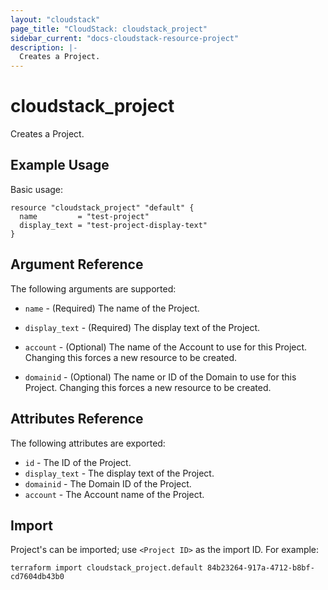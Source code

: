 ```yaml
---
layout: "cloudstack"
page_title: "CloudStack: cloudstack_project"
sidebar_current: "docs-cloudstack-resource-project"
description: |-
  Creates a Project.
---
```


# cloudstack_project

Creates a Project.

## Example Usage

Basic usage:

```hcl
resource "cloudstack_project" "default" {
  name         = "test-project"
  display_text = "test-project-display-text"
}
```

## Argument Reference

The following arguments are supported:

* `name` - (Required) The name of the Project.

* `display_text` - (Required) The display text of the Project.

* `account` - (Optional) The name of the Account to use for this Project. Changing this forces a new
    resource to be created.

* `domainid` - (Optional) The name or ID of the Domain to use for this Project.
    Changing this forces a new resource to be created.

## Attributes Reference

The following attributes are exported:

* `id` - The ID of the Project.
* `display_text` - The display text of the Project.
* `domainid` - The Domain ID of the Project.
* `account` - The Account name of the Project.

## Import

Project's can be imported; use `<Project ID>` as the import ID. For
example:

```shell
terraform import cloudstack_project.default 84b23264-917a-4712-b8bf-cd7604db43b0
```
